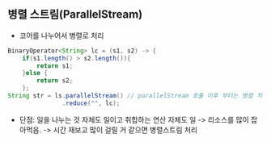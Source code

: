 ## 병렬 스트림(ParallelStream)

- 코어를 나누어서 병렬로 처리
```java
BinaryOperator<String> lc = (s1, s2) -> {
    if(s1.length() > s2.length()){
        return s1;
    }else {
        return s2;
    };
String str = ls.parallelStream() // parallelStream 호출 이후 부터는 병렬 처리 시작
               .reduce("", lc);
```
- 단점: 일을 나누는 것 자체도 일이고 취합하는 연산 자체도 일 -> 리소스를 많이 잡아먹음. -> 시간 재보고 많이 걸릴 거 같으면 병렬스트림 처리